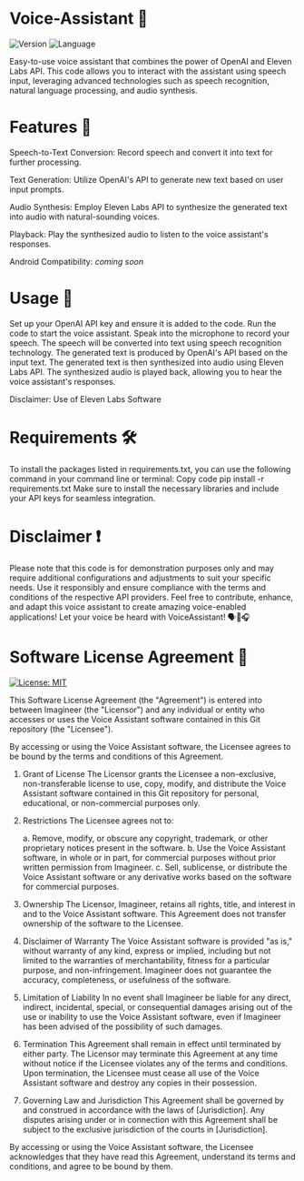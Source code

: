 # Voice-Assistant 🤖
![Version](https://img.shields.io/badge/Version-1.0-brightgreen.svg)
![Language](https://img.shields.io/badge/Language-Python-blue.svg)


Easy-to-use voice assistant that combines the power of OpenAI and Eleven Labs API. This code allows you to interact with the assistant using speech input,
leveraging advanced technologies such as speech recognition, natural language processing, and audio synthesis.

# Features 🌟

Speech-to-Text Conversion: Record speech and convert it into text for further processing.

Text Generation: Utilize OpenAI's API to generate new text based on user input prompts.

Audio Synthesis: Employ Eleven Labs API to synthesize the generated text into audio with natural-sounding voices.

Playback: Play the synthesized audio to listen to the voice assistant's responses.

Android Compatibility: *coming soon*  

# Usage 🎤

Set up your OpenAI API key and ensure it is added to the code.
Run the code to start the voice assistant.
Speak into the microphone to record your speech.
The speech will be converted into text using speech recognition technology.
The generated text is produced by OpenAI's API based on the input text.
The generated text is then synthesized into audio using Eleven Labs API.
The synthesized audio is played back, allowing you to hear the voice assistant's responses.

Disclaimer: Use of Eleven Labs Software

# Requirements 🛠️
To install the packages listed in requirements.txt, you can use the following command in your command line or terminal:
Copy code
pip install -r requirements.txt
Make sure to install the necessary libraries and include your API keys for seamless integration.


# Disclaimer ❗                                                                                                                                                                                            
Please note that this code is for demonstration purposes only and may require additional configurations and adjustments to suit your specific needs. 
Use it responsibly and ensure compliance with the terms and conditions of the respective API providers.
Feel free to contribute, enhance, and adapt this voice assistant to create amazing voice-enabled applications!
Let your voice be heard with VoiceAssistant! 🗣️🤖🎧


# Software License Agreement 📜
[![License: MIT](https://img.shields.io/badge/License-MIT-blue.svg)](LICENSE)



This Software License Agreement (the "Agreement") is entered into between Imagineer (the "Licensor") and any individual or entity who accesses or uses the Voice Assistant software contained in this Git repository (the "Licensee").

By accessing or using the Voice Assistant software, the Licensee agrees to be bound by the terms and conditions of this Agreement.

1. Grant of License
The Licensor grants the Licensee a non-exclusive, non-transferable license to use, copy, modify, and distribute the Voice Assistant software contained in this Git repository for personal, educational, or non-commercial purposes only.

2. Restrictions
The Licensee agrees not to:

   a. Remove, modify, or obscure any copyright, trademark, or other proprietary notices present in the software.
   b. Use the Voice Assistant software, in whole or in part, for commercial purposes without prior written permission from Imagineer.
   c. Sell, sublicense, or distribute the Voice Assistant software or any derivative works based on the software for commercial purposes.

3. Ownership
The Licensor, Imagineer, retains all rights, title, and interest in and to the Voice Assistant software. This Agreement does not transfer ownership of the software to the Licensee.

4. Disclaimer of Warranty
The Voice Assistant software is provided "as is," without warranty of any kind, express or implied, including but not limited to the warranties of merchantability, fitness for a particular purpose, and non-infringement. Imagineer does not guarantee the accuracy, completeness, or usefulness of the software.

5. Limitation of Liability
In no event shall Imagineer be liable for any direct, indirect, incidental, special, or consequential damages arising out of the use or inability to use the Voice Assistant software, even if Imagineer has been advised of the possibility of such damages.

6. Termination
This Agreement shall remain in effect until terminated by either party. The Licensor may terminate this Agreement at any time without notice if the Licensee violates any of the terms and conditions. Upon termination, the Licensee must cease all use of the Voice Assistant software and destroy any copies in their possession.

7. Governing Law and Jurisdiction
This Agreement shall be governed by and construed in accordance with the laws of [Jurisdiction]. Any disputes arising under or in connection with this Agreement shall be subject to the exclusive jurisdiction of the courts in [Jurisdiction].

By accessing or using the Voice Assistant software, the Licensee acknowledges that they have read this Agreement, understand its terms and conditions, and agree to be bound by them.

